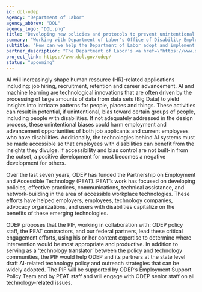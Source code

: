 ```yaml
---
id: dol-odep
agency: "Department of Labor"
agency_abbrev: "DOL"
agency_logo: "DOL.png"
title: "Developing new policies and protocols to prevent unintentional AI bias in human resources processes"
summary: "Working with Department of Labor's Office of Disability Employment Policy (ODEP) policymakers and private sector technologists, including key AI developers, to develop new policies and protocols to ensure that human resources processes and tools related to artificial intelligence and non-human interaction are not unintentionally biased against job seekers and employees with disabilities."
subtitle: "How can we help the Department of Labor adopt and implement technology policy and strategy?"
partner_description: "The Department of Labor's <a href=\"https://www.dol.gov/odep/\">Office of Disability Employment Policy</a> (ODEP) is the only non-regulatory federal agency that promotes policies and coordinates with employers and all levels of government to increase workplace success for people with disabilities. ODEP was authorized by Congress in the Department of Labor's FY 2001 appropriation. Recognizing the need for a national policy to ensure that people with disabilities are fully integrated into the 21st-century workforce, the Secretary of Labor delegated authority and assigned responsibility to the Assistant Secretary for Disability Employment Policy. ODEP is a sub-cabinet level policy agency in the Department of Labor."
project_link: https://www.dol.gov/odep/
status: "upcoming"
---
```

AI will increasingly shape human resource (HR)-related applications including: job hiring, recruitment, retention and career advancement. AI and machine learning are technological innovations that are often driven by the processing of large amounts of data from data sets (Big Data) to yield insights into intricate patterns for people, places and things. These activities can result in potential, if unintentional, bias toward certain groups of people, including people with disabilities. If not adequately addressed in the design process, these unintentional biases could harm employment and advancement opportunities of both job applicants and current employees who have disabilities. Additionally, the technologies behind AI systems must be made accessible so that employees with disabilities can benefit from the insights they divulge. If accessibility and bias control are not built-in from the outset, a positive development for most becomes a negative development for others.

Over the last seven years, ODEP has funded the Partnership on Employment and Accessible Technology (PEAT). PEAT’s work has focused on developing policies, effective practices, communications, technical assistance, and network-building in the area of accessible workplace technologies. These efforts have helped employers, employees, technology companies, advocacy organizations, and users with disabilities capitalize on the benefits of these emerging technologies.

ODEP proposes that the PIF, working in collaboration with: ODEP policy staff, the PEAT contractors, and our federal partners, lead these critical engagement efforts, using his or her content expertise to determine where intervention would be most appropriate and productive. In addition to serving as a ‘technology translator’ between the policy and technology communities, the PIF would help ODEP and its partners at the state level draft AI-related technology policy and outreach strategies that can be widely adopted. The PIF will be supported by ODEP’s Employment Support Policy Team and by PEAT staff and will engage with ODEP senior staff on all technology-related issues.

